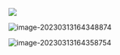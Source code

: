 ![  ](https://saladday-figure-bed.oss-cn-chengdu.aliyuncs.com/img/image-20230306171827490.png)

![image-20230313164348874](https://saladday-figure-bed.oss-cn-chengdu.aliyuncs.com/img/image-20230313164348874.png)

![image-20230313164358754](https://saladday-figure-bed.oss-cn-chengdu.aliyuncs.com/img/image-20230313164358754.png)

